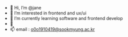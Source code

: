 - 👋 Hi, I’m @jane
- 👀 I’m interested in frontend and ux/ui
- 🌱 I’m currently learning software and frontend develop
- 💞️
- 📫 email : o0o1910419@sookmyung.ac.kr

<!---
jung-jane/jung-jane is a ✨ special ✨ repository because its `README.md` (this file) appears on your GitHub profile.
You can click the Preview link to take a look at your changes.
--->
